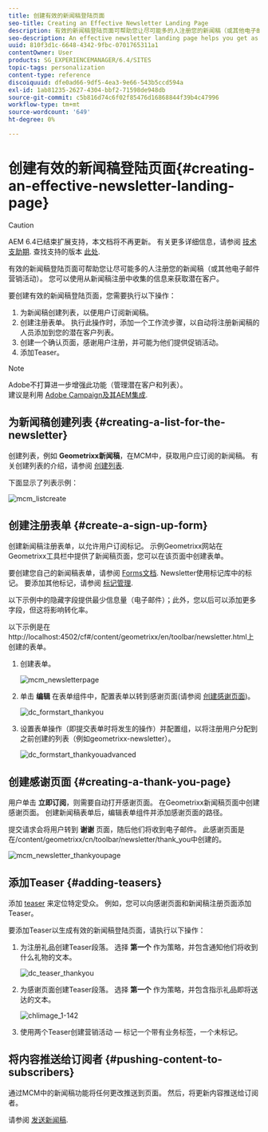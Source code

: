 ```yaml
---
title: 创建有效的新闻稿登陆页面
seo-title: Creating an Effective Newsletter Landing Page
description: 有效的新闻稿登陆页面可帮助您让尽可能多的人注册您的新闻稿（或其他电子邮件营销活动）。 您可以使用从新闻稿注册中收集的信息来获取潜在客户。
seo-description: An effective newsletter landing page helps you get as many people as possible to sign up for your newsletter (or other email marketing campaign). You can use the information you gather from your newsletter sign ups to get leads.
uuid: 810f3d1c-6648-4342-9fbc-0701765311a1
contentOwner: User
products: SG_EXPERIENCEMANAGER/6.4/SITES
topic-tags: personalization
content-type: reference
discoiquuid: dfe0ad66-9df5-4ea3-9e66-543b5ccd594a
exl-id: 1ab81235-2627-4304-bbf2-71598de948db
source-git-commit: c5b816d74c6f02f85476d16868844f39b4c47996
workflow-type: tm+mt
source-wordcount: '649'
ht-degree: 0%

---
```


# 创建有效的新闻稿登陆页面{#creating-an-effective-newsletter-landing-page}

>[!CAUTION]
>
>AEM 6.4已结束扩展支持，本文档将不再更新。 有关更多详细信息，请参阅 [技术支助期](https://helpx.adobe.com/cn/support/programs/eol-matrix.html). 查找支持的版本 [此处](https://experienceleague.adobe.com/docs/).

有效的新闻稿登陆页面可帮助您让尽可能多的人注册您的新闻稿（或其他电子邮件营销活动）。 您可以使用从新闻稿注册中收集的信息来获取潜在客户。

要创建有效的新闻稿登陆页面，您需要执行以下操作：

1. 为新闻稿创建列表，以便用户订阅新闻稿。
1. 创建注册表单。 执行此操作时，添加一个工作流步骤，以自动将注册新闻稿的人员添加到您的潜在客户列表。
1. 创建一个确认页面，感谢用户注册，并可能为他们提供促销活动。
1. 添加Teaser。

>[!NOTE]
>
>Adobe不打算进一步增强此功能（管理潜在客户和列表）。\
>建议是利用 [Adobe Campaign及其AEM集成](/help/sites-administering/campaign.md).

## 为新闻稿创建列表 {#creating-a-list-for-the-newsletter}

创建列表，例如 **Geometrixx新闻稿**，在MCM中，获取用户应订阅的新闻稿。 有关创建列表的介绍，请参阅 [创建列表](/help/sites-classic-ui-authoring/classic-personalization-campaigns.md#creatingnewlists).

下面显示了列表示例：

![mcm_listcreate](assets/mcm_listcreate.png)

## 创建注册表单 {#create-a-sign-up-form}

创建新闻稿注册表单，以允许用户订阅标记。 示例Geometrixx网站在Geometrixx工具栏中提供了新闻稿页面，您可以在该页面中创建表单。

要创建您自己的新闻稿表单，请参阅 [Forms文档](/help/sites-authoring/default-components.md#form). Newsletter使用标记库中的标记。 要添加其他标记，请参阅 [标记管理](/help/sites-authoring/tags.md#tagadministration).

以下示例中的隐藏字段提供最少信息量（电子邮件）；此外，您以后可以添加更多字段，但这将影响转化率。

以下示例是在http://localhost:4502/cf#/content/geometrixx/en/toolbar/newsletter.html上创建的表单。

1. 创建表单。

   ![mcm_newsletterpage](assets/mcm_newsletterpage.png)

1. 单击 **编辑** 在表单组件中，配置表单以转到感谢页面(请参阅 [创建感谢页面](#creating-a-thank-you-page))。

   ![dc_formstart_thankyou](assets/dc_formstart_thankyou.png)

1. 设置表单操作（即提交表单时将发生的操作）并配置组，以将注册用户分配到之前创建的列表（例如geometrixx-newsletter）。

   ![dc_formstart_thankyouadvanced](assets/dc_formstart_thankyouadvanced.png)

## 创建感谢页面 {#creating-a-thank-you-page}

用户单击 **立即订阅**，则需要自动打开感谢页面。 在Geometrixx新闻稿页面中创建感谢页面。 创建新闻稿表单后，编辑表单组件并添加感谢页面的路径。

提交请求会将用户转到 **谢谢** 页面，随后他们将收到电子邮件。 此感谢页面是在/content/geometrixx/cn/toolbar/newsletter/thank_you中创建的。

![mcm_newsletter_thankyoupage](assets/mcm_newsletter_thankyoupage.png)

## 添加Teaser {#adding-teasers}

添加 [teaser](/help/sites-classic-ui-authoring/classic-personalization-campaigns.md#teasers) 来定位特定受众。 例如，您可以向感谢页面和新闻稿注册页面添加Teaser。

要添加Teaser以生成有效的新闻稿登陆页面，请执行以下操作：

1. 为注册礼品创建Teaser段落。 选择 **第一个** 作为策略，并包含通知他们将收到什么礼物的文本。

   ![dc_teaser_thankyou](assets/dc_teaser_thankyou.png)

1. 为感谢页面创建Teaser段落。 选择 **第一个** 作为策略，并包含指示礼品即将送达的文本。

   ![chlimage_1-142](assets/chlimage_1-142.png)

1. 使用两个Teaser创建营销活动 — 标记一个带有业务标签，一个未标记。

## 将内容推送给订阅者 {#pushing-content-to-subscribers}

通过MCM中的新闻稿功能将任何更改推送到页面。 然后，将更新内容推送给订阅者。

请参阅 [发送新闻稿](/help/sites-classic-ui-authoring/classic-personalization-campaigns.md#newsletters).
